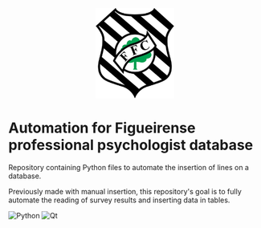 <p align="center">
  <a href = "https://figueirense.com.br/">
  <img alt="FFC" height="180" src="https://raw.githubusercontent.com/lombardi-g/FFC-database/refs/heads/main/Figueirense.png">
  </a>
</p>

# Automation for Figueirense professional psychologist database
Repository containing Python files to automate the insertion of lines on a database.<br>

Previously made with manual insertion, this repository's goal is to fully automate the reading of survey results and inserting data in tables.<br>

![Python](https://img.shields.io/badge/python-3670A0?style=for-the-badge&logo=python&logoColor=ffdd54) ![Qt](https://img.shields.io/badge/Qt-%23217346.svg?style=for-the-badge&logo=Qt&logoColor=white)